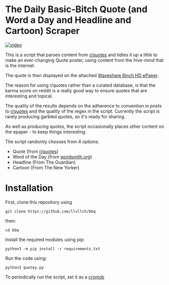 



# The Daily Basic-Bitch Quote (and Word a Day and Headline and Cartoon) Scraper

[![video](https://img.youtube.com/vi/-270Nn1V2hQ/0.jpg)](https://www.youtube.com/watch?v=-270Nn1V2hQ)

This is a script that parses content from [r/quotes](https://reddit.com/r/quotes) and tidies it up a little to make an ever-changing Quote poster, using content from the hive-mind that is the internet. 

The quote is then displayed on the attached [Waveshare 6inch HD ePaper](https://www.waveshare.com/6inch-hd-e-paper-hat.htm).

The reason for using r/quotes rather than a curated database, is that the karma score on reddit is a really good way to ensure quotes that are interesting and topical. 

The quality of the results depends on the adherence to convention in posts to [r/quotes](https://reddit.com/r/quotes) and the quality of the regex in the script. Currently the script is rarely producing garbled quotes, so it's ready for sharing. 

As well as producing quotes, the script occasionally places other content on the epaper - to keep things interesting.

The script randomly chooses from 4 options:

- Quote (from [r/quotes](https://reddit.com/r/quotes))
- Word of the Day (from [wordsmith.org](https://wordsmith.org))
- Headline (From The Guardian)
- Cartoon (From The New Yorker)

# Installation

First, clone this repository using

    git clone https://github.com/llvllch/bbq

then:

    cd bbq
    
Install the required modules using pip:

    python3 -m pip install -r requirements.txt


Run the code using:

    python3 quotey.py
    
To periodically run the script, set it as a [cronjob](https://opensource.com/article/17/11/how-use-cron-linux)

